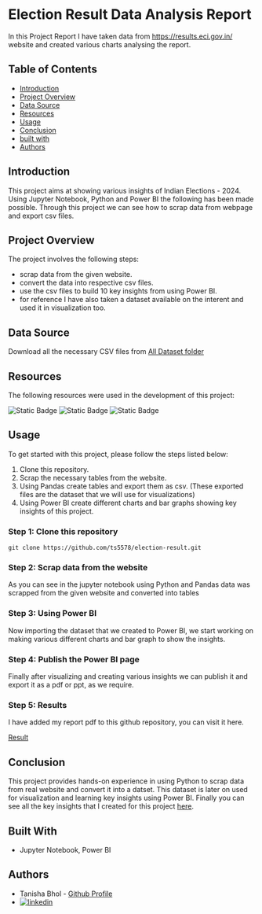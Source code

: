 
# Election Result Data Analysis Report

In this Project Report I have taken data from https://results.eci.gov.in/ website and created various charts analysing the report.







## Table of Contents

- [Introduction](#introduction)
- [Project Overview](#projectoverview)
- [Data Source](#datascource)
- [Resources](#resources)
- [Usage](#usage)
- [Conclusion](#conclusion)
- [built with](#builtwith)
- [Authors](#authors)






## Introduction

This project aims at showing various insights of Indian Elections - 2024. Using Jupyter Notebook, Python and Power BI the following has been made possible. Through this project we can see how to scrap data from webpage and export csv files. 
## Project Overview 

The project involves the following steps:

- scrap data from the given website.
- convert the data into respective csv files.
- use the csv files to build 10 key insights from using Power BI.
- for reference I have also taken a dataset available on the interent and used it in visualization too.


## Data Source




Download all the necessary CSV files from [All Dataset folder](all-dataset) 

## Resources


The following resources were used in the development of this project:



![Static Badge](https://img.shields.io/badge/jupyter%20notebook-red?style=for-the-badge&logo=jupyter&labelColor=black)
![Static Badge](https://img.shields.io/badge/python-blue?style=for-the-badge&logo=python&labelColor=black)
![Static Badge](https://img.shields.io/badge/Power%20BI-yellow?style=for-the-badge&logo=Power%20BI&labelColor=black)













## Usage

To get started with this project, please follow the steps listed below:

1. Clone this repository.
2. Scrap the necessary tables from the website.
3. Using Pandas create tables and export them as csv. (These exported files are the dataset that we will use for visualizations)
4. Using Power BI create different charts and bar graphs showing key insights of this project.






### Step 1: Clone this repository

```
git clone https://github.com/ts5578/election-result.git  
```

### Step 2: Scrap data from the website

As you can see in the jupyter notebook using Python and Pandas data was scrapped from the given website and converted into tables 

### Step 3: Using Power BI

Now importing the dataset that we created to Power BI, we start working on making various different charts and bar graph to show the insights.

### Step 4: Publish the Power BI page

Finally after visualizing and creating various insights we can publish it and export it as a pdf or ppt, as we require.




### Step 5: Results

I have added my report pdf to this github repository, you can visit it here.

[Result](/parliamentary-constituency.pdf)







## Conclusion

This project provides hands-on experience in using Python to scrap data from real website and convert it into a datset. This dataset is later on used for visualization and learning key insights using Power BI. Finally you can see all the key insights that I created for this project [here](/parliamentary-constituency.pdf).










## Built With
- Jupyter Notebook, Power BI




## Authors
- Tanisha Bhol - [Github Profile](https://github.com/ts5578)
- [![linkedin](https://img.shields.io/badge/linkedin-0A66C2?style=for-the-badge&logo=linkedin&logoColor=white)](www.linkedin.com/in/tanisha-bhol-b0a776248)



